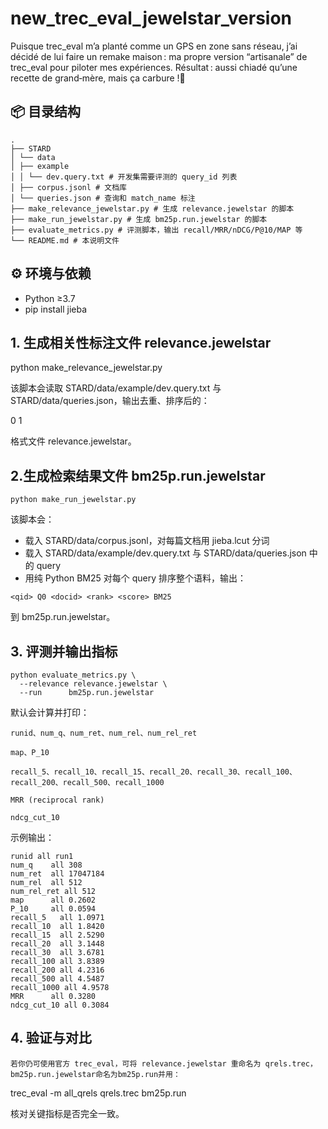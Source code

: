 # new_trec_eval_jewelstar_version
Puisque trec_eval m’a planté comme un GPS en zone sans réseau, j’ai décidé de lui faire un remake maison : ma propre version “artisanale” de trec_eval pour piloter mes expériences. Résultat : aussi chiadé qu’une recette de grand‑mère, mais ça carbure !🦐

## 📦 目录结构
```
.
├── STARD
│ └── data
│ ├── example
│ │ └── dev.query.txt # 开发集需要评测的 query_id 列表
│ ├── corpus.jsonl # 文档库
│ └── queries.json # 查询和 match_name 标注
├── make_relevance_jewelstar.py # 生成 relevance.jewelstar 的脚本
├── make_run_jewelstar.py # 生成 bm25p.run.jewelstar 的脚本
├── evaluate_metrics.py # 评测脚本，输出 recall/MRR/nDCG/P@10/MAP 等
└── README.md # 本说明文件
```


## ⚙️ 环境与依赖

- Python ≥3.7
- pip install jieba


## 1. 生成相关性标注文件 relevance.jewelstar


python make_relevance_jewelstar.py


该脚本会读取 STARD/data/example/dev.query.txt 与 STARD/data/queries.json，输出去重、排序后的：

<qid> 0 <docid> 1

格式文件 relevance.jewelstar。

## 2.生成检索结果文件 bm25p.run.jewelstar

```
python make_run_jewelstar.py
```

该脚本会：

- 载入 STARD/data/corpus.jsonl，对每篇文档用 jieba.lcut 分词
- 载入 STARD/data/example/dev.query.txt 与 STARD/data/queries.json 中的 query
- 用纯 Python BM25 对每个 query 排序整个语料，输出：

```
<qid> Q0 <docid> <rank> <score> BM25
```

到 bm25p.run.jewelstar。
## 3. 评测并输出指标

```
python evaluate_metrics.py \
  --relevance relevance.jewelstar \
  --run      bm25p.run.jewelstar
```

默认会计算并打印：

    runid、num_q、num_ret、num_rel、num_rel_ret
    
    map、P_10
    
    recall_5、recall_10、recall_15、recall_20、recall_30、recall_100、recall_200、recall_500、recall_1000
    
    MRR (reciprocal rank)
    
    ndcg_cut_10

示例输出：

```
runid all run1
num_q    all 308
num_ret  all 17047184
num_rel  all 512
num_rel_ret all 512
map      all 0.2602
P_10     all 0.0594
recall_5   all 1.0971
recall_10  all 1.8420
recall_15  all 2.5290
recall_20  all 3.1448
recall_30  all 3.6781
recall_100 all 3.8389
recall_200 all 4.2316
recall_500 all 4.5487
recall_1000 all 4.9578
MRR      all 0.3280
ndcg_cut_10 all 0.3084
```

## 4. 验证与对比

    若你仍可使用官方 trec_eval，可将 relevance.jewelstar 重命名为 qrels.trec，bm25p.run.jewelstar命名为bm25p.run并用：

trec_eval -m all_qrels qrels.trec bm25p.run

核对关键指标是否完全一致。
